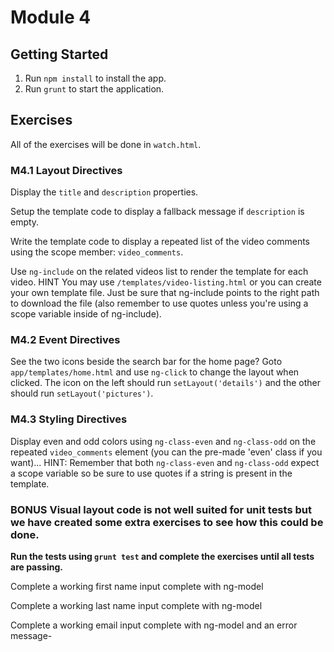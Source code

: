 # Module 4

## Getting Started
1. Run `npm install` to install the app.
2. Run `grunt` to start the application.

## Exercises

All of the exercises will be done in `watch.html`.

### M4.1 Layout Directives
Display the `title` and `description` properties.

Setup the template code to display a fallback message if `description` is empty.

Write the template code to display a repeated list of the video comments using the scope member: `video_comments`.

Use `ng-include` on the related videos list to render the template for each video.
HINT You may use `/templates/video-listing.html` or you can create your own template file. Just be sure that ng-include points to the right path to download the file (also remember to use quotes unless you're using a scope variable inside of ng-include).

### M4.2 Event Directives
See the two icons beside the search bar for the home page? Goto `app/templates/home.html` and
use `ng-click` to change the layout when clicked. The icon on the left should run
`setLayout('details')` and the other should run `setLayout('pictures')`.

### M4.3 Styling Directives
Display even and odd colors using `ng-class-even` and `ng-class-odd` on the repeated `video_comments` element (you can the pre-made 'even' class if you want)...
HINT: Remember that both `ng-class-even` and `ng-class-odd` expect a scope variable so be sure to use quotes if a string is present in the template.

### BONUS Visual layout code is not well suited for unit tests but we have created some extra exercises to see how this could be done.
**Run the tests using `grunt test` and complete the exercises until all tests are passing.**

Complete a working first name input complete with ng-model

Complete a working last name input complete with ng-model

Complete a working email input complete with ng-model and an error message-

